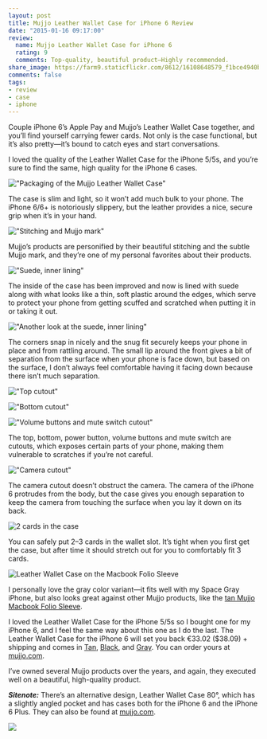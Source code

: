 ```yaml
---
layout: post
title: Mujjo Leather Wallet Case for iPhone 6 Review
date: "2015-01-16 09:17:00"
review:
  name: Mujjo Leather Wallet Case for iPhone 6
  rating: 9
  comments: Top-quality, beautiful product—Highly recommended.
share_image: https://farm9.staticflickr.com/8612/16108648579_f1bce4940b_c.jpg
comments: false
tags:
- review
- case
- iphone
---
```


Couple iPhone 6’s Apple Pay and Mujjo’s Leather Wallet Case together, and you’ll find yourself carrying fewer cards. Not only is the case functional, but it’s also pretty&mdash;it’s bound to catch eyes and start conversations.

<!--more-->

I loved the quality of the Leather Wallet Case for the iPhone 5/5s, and you’re sure to find the same, high quality for the iPhone 6 cases.

!["Packaging of the Mujjo Leather Wallet Case"](https://farm8.staticflickr.com/7525/16268858466_077ae940c3_c.jpg)

The case is slim and light, so it won’t add much bulk to your phone. The iPhone 6/6+ is notoriously slippery, but the leather provides a nice, secure grip when it’s in your hand.

!["Stitching and Mujjo mark"](https://farm8.staticflickr.com/7475/16293940582_3bebd67df7_c.jpg)

Mujjo’s products are personified by their beautiful stitching and the subtle Mujjo mark, and they’re one of my personal favorites about their products.

!["Suede, inner lining"](https://farm9.staticflickr.com/8642/16293939632_d3376856d2_c.jpg)

The inside of the case has been improved and now is lined with suede along with what looks like a thin, soft plastic around the edges, which serve to protect your phone from getting scuffed and scratched when putting it in or taking it out.

!["Another look at the suede, inner lining"](https://farm9.staticflickr.com/8603/16293938582_dabaa3c63f_c.jpg)

The corners snap in nicely and the snug fit securely keeps your phone in place and from rattling around. The small lip around the front gives a bit of separation from the surface when your phone is face down, but based on the surface, I don’t always feel comfortable having it facing down because there isn’t much separation.

!["Top cutout"](https://farm8.staticflickr.com/7464/16268851676_2058e3691e_c.jpg)

!["Bottom cutout"](https://farm8.staticflickr.com/7480/16293936002_3617fd71c2_c.jpg)

!["Volume buttons and mute switch cutout"](https://farm9.staticflickr.com/8617/15672373654_8fdaa28cfa_c.jpg)

The top, bottom, power button, volume buttons and mute switch are cutouts, which exposes certain parts of your phone, making them vulnerable to scratches if you’re not careful.

!["Camera cutout"](https://farm8.staticflickr.com/7482/16108651649_217fff0f10_c.jpg)

The camera cutout doesn’t obstruct the camera. The camera of the iPhone 6 protrudes from the body, but the case gives you enough separation to keep the camera from touching the surface when you lay it down on its back.

![2 cards in the case](https://farm9.staticflickr.com/8612/16108648579_f1bce4940b_c.jpg)

You can safely put 2–3 cards in the wallet slot. It’s tight when you first get the case, but after time it should stretch out for you to comfortably fit 3 cards.

![Leather Wallet Case on the Macbook Folio Sleeve](https://farm9.staticflickr.com/8656/15672371514_0a9b0f9faa_c.jpg)

I personally love the gray color variant—it fits well with my Space Gray iPhone, but also looks great against other Mujjo products, like the [tan Mujjo Macbook Folio Sleeve](/blog/mujjo-macbook-folio-sleeve/).

I loved the Leather Wallet Case for the iPhone 5/5s so I bought one for my iPhone 6, and I feel the same way about this one as I do the last. The Leather Wallet Case for the iPhone 6 will set you back €33.02 ($38.09) + shipping and comes in <a href="http://www.mujjo.com/the-sleeves-collection/iphone-sleeves/iphone-6-sleeves/leather-wallet-case-for-iphone-6-tan" target="_blank">Tan</a>, <a href="http://www.mujjo.com/the-sleeves-collection/iphone-sleeves/iphone-6-sleeves/leather-wallet-case-for-iphone-6-black" target="_blank">Black</a>, and <a href="http://www.mujjo.com/the-sleeves-collection/iphone-sleeves/iphone-6-sleeves/leather-wallet-case-for-iphone-6-gray" target="_blank">Gray</a>. You can order yours at <a href="http://www.mujjo.com/the-sleeves-collection/iphone-sleeves/" target="_blank">mujjo.com</a>.

I’ve owned several Mujjo products over the years, and again, they executed well on a beautiful, high-quality product.

***Sitenote:*** There’s an alternative design, Leather Wallet Case 80&deg;, which has a slightly angled pocket and has cases both for the iPhone 6 and the iPhone 6 Plus. They can also be found at <a href="http://www.mujjo.com/the-sleeves-collection/iphone-sleeves/" target="_blank">mujjo.com</a>.

![](http://www.mujjo.com/media/catalog/product/cache/1/image/9df78eab33525d08d6e5fb8d27136e95/l/e/leather-wallet-case-80_-for-iphone-6-gray-001.jpg)